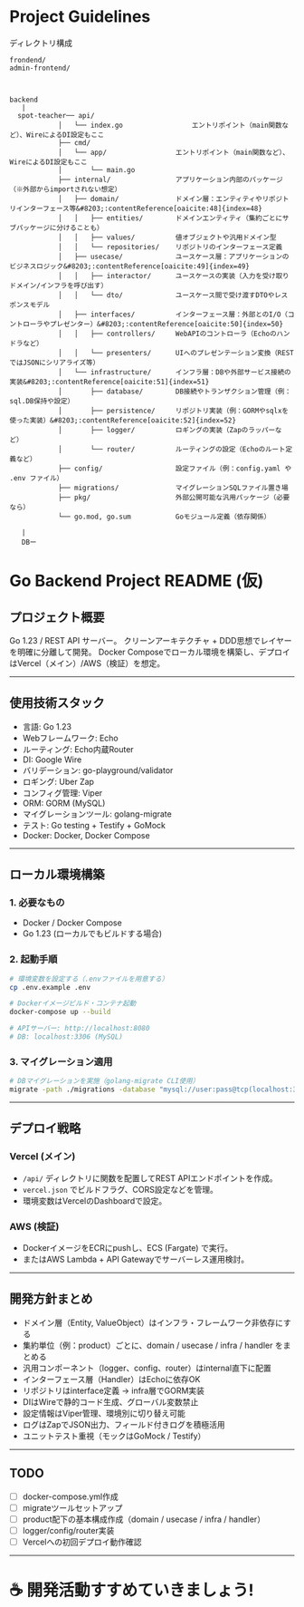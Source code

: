 # Project Guidelines

ディレクトリ構成
```
frondend/
admin-frontend/



backend
   |
  spot-teacher── api/
            │   └── index.go                 エントリポイント（main関数など）、WireによるDI設定もここ
            ├── cmd/
            │   └── app/                 エントリポイント（main関数など）、WireによるDI設定もここ
            │       └── main.go
            ├── internal/                アプリケーション内部のパッケージ（※外部からimportされない想定）
            │   ├── domain/              ドメイン層：エンティティやリポジトリインターフェース等&#8203;:contentReference[oaicite:48]{index=48}
            │   │   ├── entities/        ドメインエンティティ（集約ごとにサブパッケージに分けることも）
            │   │   ├── values/          値オブジェクトや汎用ドメイン型
            │   │   └── repositories/    リポジトリのインターフェース定義
            │   ├── usecase/             ユースケース層：アプリケーションのビジネスロジック&#8203;:contentReference[oaicite:49]{index=49}
            │   │   ├── interactor/      ユースケースの実装（入力を受け取りドメイン/インフラを呼び出す）
            │   │   └── dto/             ユースケース間で受け渡すDTOやレスポンスモデル
            │   ├── interfaces/          インターフェース層：外部とのI/O（コントローラやプレゼンター）&#8203;:contentReference[oaicite:50]{index=50}
            │   │   ├── controllers/     WebAPIのコントローラ（Echoのハンドラなど）
            │   │   └── presenters/      UIへのプレゼンテーション変換（RESTではJSONにシリアライズ等）
            │   └── infrastructure/      インフラ層：DBや外部サービス接続の実装&#8203;:contentReference[oaicite:51]{index=51}
            │       ├── database/        DB接続やトランザクション管理（例：sql.DB保持や設定）
            │       ├── persistence/     リポジトリ実装（例：GORMやsqlxを使った実装）&#8203;:contentReference[oaicite:52]{index=52}
            │       ├── logger/          ロギングの実装（Zapのラッパーなど）
            │       └── router/          ルーティングの設定（Echoのルート定義など）
            ├── config/                  設定ファイル（例：config.yaml や .env ファイル）
            ├── migrations/              マイグレーションSQLファイル置き場
            ├── pkg/                     外部公開可能な汎用パッケージ（必要なら）
            └── go.mod, go.sum           Goモジュール定義（依存関係）
            
   |
   DBー  
```


# Go Backend Project README (仮)

## プロジェクト概要
Go 1.23 / REST API サーバー。
クリーンアーキテクチャ + DDD思想でレイヤーを明確に分離して開発。
Docker Composeでローカル環境を構築し、デプロイはVercel（メイン）/AWS（検証）を想定。

---

## 使用技術スタック
- 言語: Go 1.23
- Webフレームワーク: Echo
- ルーティング: Echo内蔵Router
- DI: Google Wire
- バリデーション: go-playground/validator
- ロギング: Uber Zap
- コンフィグ管理: Viper
- ORM: GORM (MySQL)
- マイグレーションツール: golang-migrate
- テスト: Go testing + Testify + GoMock
- Docker: Docker, Docker Compose

---

## ローカル環境構築

### 1. 必要なもの
- Docker / Docker Compose
- Go 1.23 (ローカルでもビルドする場合)

### 2. 起動手順
```bash
# 環境変数を設定する（.envファイルを用意する）
cp .env.example .env

# Dockerイメージビルド・コンテナ起動
docker-compose up --build

# APIサーバー: http://localhost:8080
# DB: localhost:3306 (MySQL)
```

### 3. マイグレーション適用
```bash
# DBマイグレーションを実施（golang-migrate CLI使用）
migrate -path ./migrations -database "mysql://user:pass@tcp(localhost:3306)/dbname" up
```

---

## デプロイ戦略

### Vercel (メイン)
- `/api/` ディレクトリに関数を配置してREST APIエンドポイントを作成。
- `vercel.json` でビルドフラグ、CORS設定などを管理。
- 環境変数はVercelのDashboardで設定。

### AWS (検証)
- DockerイメージをECRにpushし、ECS (Fargate) で実行。
- またはAWS Lambda + API Gatewayでサーバーレス運用検討。

---

## 開発方針まとめ
- ドメイン層（Entity, ValueObject）はインフラ・フレームワーク非依存にする
- 集約単位（例：product）ごとに、domain / usecase / infra / handler をまとめる
- 汎用コンポーネント（logger、config、router）はinternal直下に配置
- インターフェース層（Handler）はEchoに依存OK
- リポジトリはinterface定義 → infra層でGORM実装
- DIはWireで静的コード生成、グローバル変数禁止
- 設定情報はViper管理、環境別に切り替え可能
- ログはZapでJSON出力、フィールド付きログを積極活用
- ユニットテスト重視（モックはGoMock / Testify）

---

## TODO
- [ ] docker-compose.yml作成
- [ ] migrateツールセットアップ
- [ ] product配下の基本構成作成（domain / usecase / infra / handler）
- [ ] logger/config/router実装
- [ ] Vercelへの初回デプロイ動作確認

---

# ☕ 開発活動すすめていきましょう!


